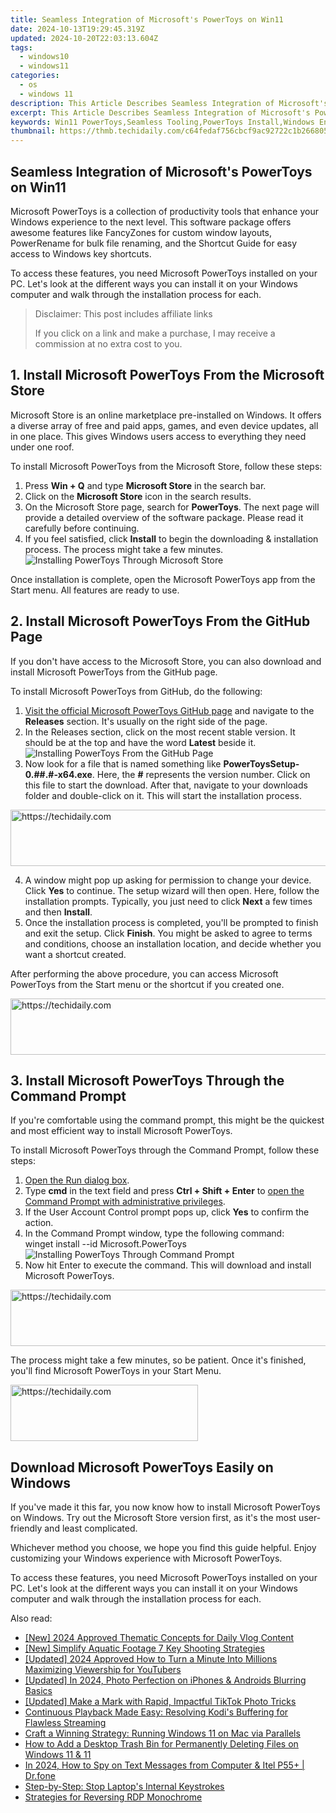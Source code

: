```yaml
---
title: Seamless Integration of Microsoft's PowerToys on Win11
date: 2024-10-13T19:29:45.319Z
updated: 2024-10-20T22:03:13.604Z
tags:
  - windows10
  - windows11
categories:
  - os
  - windows 11
description: This Article Describes Seamless Integration of Microsoft's PowerToys on Win11
excerpt: This Article Describes Seamless Integration of Microsoft's PowerToys on Win11
keywords: Win11 PowerToys,Seamless Tooling,PowerToys Install,Windows Enhancement,Integration Advance,Microsoft Upgrade,Easy Win11 Access
thumbnail: https://thmb.techidaily.com/c64fedaf756cbcf9ac92722c1b2668052e1efc526bd85097cc0c097ddacbbc3a.jpg
---
```


## Seamless Integration of Microsoft's PowerToys on Win11

 Microsoft PowerToys is a collection of productivity tools that enhance your Windows experience to the next level. This software package offers awesome features like FancyZones for custom window layouts, PowerRename for bulk file renaming, and the Shortcut Guide for easy access to Windows key shortcuts.

 To access these features, you need Microsoft PowerToys installed on your PC. Let's look at the different ways you can install it on your Windows computer and walk through the installation process for each.

>  Disclaimer: This post includes affiliate links
>
>  If you click on a link and make a purchase, I may receive a commission at no extra cost to you.
>

## 1\. Install Microsoft PowerToys From the Microsoft Store

 Microsoft Store is an online marketplace pre-installed on Windows. It offers a diverse array of free and paid apps, games, and even device updates, all in one place. This gives Windows users access to everything they need under one roof.

 To install Microsoft PowerToys from the Microsoft Store, follow these steps:

1. Press **Win + Q** and type **Microsoft Store** in the search bar.
2. Click on the **Microsoft Store** icon in the search results.
3. On the Microsoft Store page, search for **PowerToys**. The next page will provide a detailed overview of the software package. Please read it carefully before continuing.
4. If you feel satisfied, click **Install** to begin the downloading & installation process. The process might take a few minutes.  
![Installing PowerToys Through Microsoft Store](https://static1.makeuseofimages.com/wordpress/wp-content/uploads/2023/08/installing-powertoys-through-microsoft-store.jpg)

 Once installation is complete, open the Microsoft PowerToys app from the Start menu. All features are ready to use.

## 2\. Install Microsoft PowerToys From the GitHub Page

 If you don't have access to the Microsoft Store, you can also download and install Microsoft PowerToys from the GitHub page.

 To install Microsoft PowerToys from GitHub, do the following:

1. [Visit the official Microsoft PowerToys GitHub page](https://github.com/microsoft/PowerToys) and navigate to the **Releases** section. It's usually on the right side of the page.
2. In the Releases section, click on the most recent stable version. It should be at the top and have the word **Latest** beside it.  
![Installing PowerToys From the GitHub Page](https://static1.makeuseofimages.com/wordpress/wp-content/uploads/2023/08/installing-powertoys-from-the-github-page.jpg)
3. Now look for a file that is named something like **PowerToysSetup-0.##.#-x64.exe**. Here, the **#** represents the version number. Click on this file to start the download. After that, navigate to your downloads folder and double-click on it. This will start the installation process.

<!-- affiliate ads begin -->
<a href="https://appsumo.8odi.net/c/5597632/2137395/7443" target="_top" id="2137395">
  <img src="//a.impactradius-go.com/display-ad/7443-2137395" border="0" alt="https://techidaily.com" width="728" height="90"/>
</a>
<img height="0" width="0" src="https://appsumo.8odi.net/i/5597632/2137395/7443" style="position:absolute;visibility:hidden;" border="0" />
<!-- affiliate ads end -->

4. A window might pop up asking for permission to change your device. Click **Yes** to continue. The setup wizard will then open. Here, follow the installation prompts. Typically, you just need to click **Next** a few times and then **Install**.
5. Once the installation process is completed, you'll be prompted to finish and exit the setup. Click **Finish**. You might be asked to agree to terms and conditions, choose an installation location, and decide whether you want a shortcut created.

 After performing the above procedure, you can access Microsoft PowerToys from the Start menu or the shortcut if you created one.

<!-- affiliate ads begin -->
<a href="https://appsumo.8odi.net/c/5597632/2075461/7443" target="_top" id="2075461">
  <img src="//a.impactradius-go.com/display-ad/7443-2075461" border="0" alt="https://techidaily.com" width="728" height="90"/>
</a>
<img height="0" width="0" src="https://appsumo.8odi.net/i/5597632/2075461/7443" style="position:absolute;visibility:hidden;" border="0" />
<!-- affiliate ads end -->

## 3\. Install Microsoft PowerToys Through the Command Prompt

 If you're comfortable using the command prompt, this might be the quickest and most efficient way to install Microsoft PowerToys.

 To install Microsoft PowerToys through the Command Prompt, follow these steps:

1. [Open the Run dialog box](https://www.makeuseof.com/windows-open-run-command-dialog-box/).
2. Type **cmd** in the text field and press **Ctrl + Shift + Enter** to [open the Command Prompt with administrative privileges](https://www.makeuseof.com/windows-run-command-prompt-admin/).
3. If the User Account Control prompt pops up, click **Yes** to confirm the action.
4. In the Command Prompt window, type the following command:  
winget install --id Microsoft.PowerToys  
![Installing PowerToys Through Command Prompt](https://static1.makeuseofimages.com/wordpress/wp-content/uploads/2023/07/installing-powertoys-through-command-prompt.jpg)
5. Now hit Enter to execute the command. This will download and install Microsoft PowerToys.

<!-- affiliate ads begin -->
<a href="https://unicoeye.pxf.io/c/5597632/2134241/18498" target="_top" id="2134241">
  <img src="//a.impactradius-go.com/display-ad/18498-2134241" border="0" alt="https://techidaily.com" width="728" height="90"/>
</a>
<img height="0" width="0" src="https://unicoeye.pxf.io/i/5597632/2134241/18498" style="position:absolute;visibility:hidden;" border="0" />
<!-- affiliate ads end -->

 The process might take a few minutes, so be patient. Once it's finished, you'll find Microsoft PowerToys in your Start Menu.

<!-- affiliate ads begin -->
<a href="https://aligracehair.sjv.io/c/5597632/2135413/19272" target="_top" id="2135413">
  <img src="//a.impactradius-go.com/display-ad/19272-2135413" border="0" alt="https://techidaily.com" width="300" height="90"/>
</a>
<img height="0" width="0" src="https://aligracehair.sjv.io/i/5597632/2135413/19272" style="position:absolute;visibility:hidden;" border="0" />
<!-- affiliate ads end -->

## Download Microsoft PowerToys Easily on Windows

 If you've made it this far, you now know how to install Microsoft PowerToys on Windows. Try out the Microsoft Store version first, as it's the most user-friendly and least complicated.

 Whichever method you choose, we hope you find this guide helpful. Enjoy customizing your Windows experience with Microsoft PowerToys.

 To access these features, you need Microsoft PowerToys installed on your PC. Let's look at the different ways you can install it on your Windows computer and walk through the installation process for each.

<span class="atpl-alsoreadstyle">Also read:</span>
<div><ul>
<li><a href="https://youtube-zero.techidaily.com/024-approved-thematic-concepts-for-daily-vlog-content/"><u>[New] 2024 Approved Thematic Concepts for Daily Vlog Content</u></a></li>
<li><a href="https://extra-guidance.techidaily.com/new-simplify-aquatic-footage-7-key-shooting-strategies/"><u>[New] Simplify Aquatic Footage 7 Key Shooting Strategies</u></a></li>
<li><a href="https://youtube-lab.techidaily.com/ed-2024-approved-how-to-turn-a-minute-into-millions-maximizing-viewership-for-youtubers/"><u>[Updated] 2024 Approved How to Turn a Minute Into Millions Maximizing Viewership for YouTubers</u></a></li>
<li><a href="https://fox-info.techidaily.com/updated-in-2024-photo-perfection-on-iphones-and-androids-blurring-basics/"><u>[Updated] In 2024, Photo Perfection on iPhones & Androids Blurring Basics</u></a></li>
<li><a href="https://tiktok-video-recordings.techidaily.com/updated-make-a-mark-with-rapid-impactful-tiktok-photo-tricks/"><u>[Updated] Make a Mark with Rapid, Impactful TikTok Photo Tricks</u></a></li>
<li><a href="https://win-howtos.techidaily.com/continuous-playback-made-easy-resolving-kodis-buffering-for-flawless-streaming/"><u>Continuous Playback Made Easy: Resolving Kodi's Buffering for Flawless Streaming</u></a></li>
<li><a href="https://win11.techidaily.com/craft-a-winning-strategy-running-windows-11-on-mac-via-parallels/"><u>Craft a Winning Strategy: Running Windows 11 on Mac via Parallels</u></a></li>
<li><a href="https://win11.techidaily.com/how-to-add-a-desktop-trash-bin-for-permanently-deleting-files-on-windows-11-and-11/"><u>How to Add a Desktop Trash Bin for Permanently Deleting Files on Windows 11 & 11</u></a></li>
<li><a href="https://android-location-track.techidaily.com/in-2024-how-to-spy-on-text-messages-from-computer-and-itel-p55plus-drfone-by-drfone-virtual-android/"><u>In 2024, How to Spy on Text Messages from Computer & Itel P55+ | Dr.fone</u></a></li>
<li><a href="https://win11.techidaily.com/step-by-step-stop-laptops-internal-keystrokes/"><u>Step-by-Step: Stop Laptop's Internal Keystrokes</u></a></li>
<li><a href="https://win11.techidaily.com/strategies-for-reversing-rdp-monochrome/"><u>Strategies for Reversing RDP Monochrome</u></a></li>
</ul></div>

<ins class="adsbygoogle"
      style="display:block"
      data-ad-client="ca-pub-7571918770474297"
      data-ad-slot="8358498916"
      data-ad-format="auto"
      data-full-width-responsive="true"></ins>
    